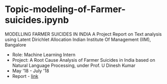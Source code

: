 # Topic-modeling-of-Farmer-suicides.ipynb
MODELLING FARMER SUICIDES IN INDIA  A Project Report  on Text analysis using Latent Dirichlet Allocation
Indian Institute Of Management (IIM), Bangalore
- Role: Machine Learning Intern
- Project: A Root Cause Analysis of Farmer Suicides in India based on Natural Language Processing, under Prof. U Dinesh Kumar
- May '18 - July '18
- Report - [link](https://drive.google.com/drive/folders/16_-QOnE4GbZMf_uPdTTAoRpgiahvtSEa?usp=sharing)
